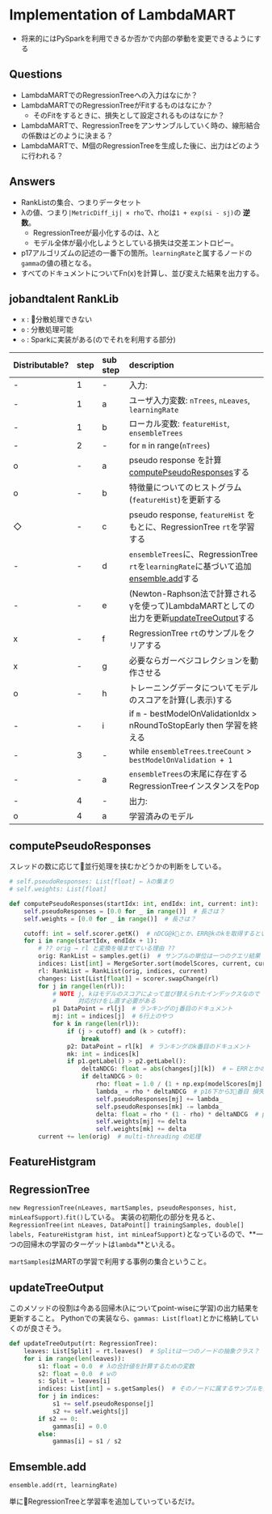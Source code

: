 # Implementation of LambdaMART
- 将来的にはPySparkを利用できるか否かで内部の挙動を変更できるようにする

## Questions
- LambdaMARTでのRegressionTreeへの入力はなにか？
- LambdaMARTでのRegressionTreeがFitするものはなにか？
    - そのFitをするときに、損失として設定されるものはなにか？
- LambdaMARTで、RegressionTreeをアンサンブルしていく時の、線形結合の係数はどのように決まる？
- LambdaMARTで、M個のRegressionTreeを生成した後に、出力はどのように行われる？

## Answers
- RankListの集合、つまりデータセット
- λの値、つまり`|MetricDiff_ij| × rho`で、rhoは`1 + exp(si - sj)`の **逆数**。
    - RegressionTreeが最小化するのは、λと
    - モデル全体が最小化しようとしている損失は交差エントロピー。
- p17アルゴリズムの記述の一番下の箇所。`learningRate`と属するノードの`gamma`の値の積となる。
- すべてのドキュメントについてFn(x)を計算し、並び変えた結果を出力する。

## jobandtalent RankLib
- `x` : 分散処理できない
- `o` : 分散処理可能
- `◇` : Sparkに実装がある(のでそれを利用する部分)

| Distributable? | step | sub step | description |
|:---------------|:-----|:---------|:------------|
| - | 1 | - | 入力: |
| - | 1 | a | ユーザ入力変数: `nTrees`, `nLeaves`, `learningRate` |
| - | 1 | b | ローカル変数: `featureHist`, `ensembleTrees` |
| - | 2 | - | for `m` in range(`nTrees`) |
| o | - | a | pseudo response を計算[computePseudoResponses](computePseudoResponses)する |
| o | - | b | 特徴量についてのヒストグラム(`featureHist`)を更新する　|
| ◇ | - | c | pseudo response, `featureHist` をもとに、RegressionTree `rt`を学習する |
| - | - | d | `ensembleTrees`に、RegressionTree `rt`を`learningRate`に基づいて追加[ensemble.add](ensemble.add)する |
| - | - | e | (Newton-Raphson法で計算されるγを使って)LambdaMARTとしての出力を更新[updateTreeOutput](updateTreeOutput)する |
| x | - | f | RegressionTree `rt`のサンプルをクリアする |
| x | - | g | 必要ならガーベジコレクションを動作させる |
| o | - | h | トレーニングデータについてモデルのスコアを計算(し表示)する |
| - | - | i | if `m` - bestModelOnValidationIdx > nRoundToStopEarly then 学習を終える |
| - | 3 | - | while `ensembleTrees`.`treeCount` > `bestModelOnValidation + 1` |
| - | - | a | `ensembleTrees`の末尾に存在するRegressionTreeインスタンスをPop |
| - | 4 | - | 出力: |
| o | 4 | a | 学習済みのモデル |

## computePseudoResponses
スレッドの数に応じて並行処理を挟むかどうかの判断をしている。

```Python
# self.pseudoResponses: List[float] ← λの集まり
# self.weights: List[float]

def computePseudoResponses(startIdx: int, endIdx: int, current: int):
    self.pseudoResponses = [0.0 for _ in range()]  # 長さは？
    self.weights = [0.0 for _ in range()]  # 長さは？

    cutoff: int = self.scorer.getK()  # nDCG@kとか、ERR@kのkを取得するということ
    for i in range(startIdx, endIdx + 1):
        # ?? orig → rl と変換を噛ませている理由 ??
        orig: RankList = samples.get(i)  # サンプルの単位は一つのクエリ結果
        indices: List[int] = MergeSorter.sort(modelScores, current, current + len(orig) - 1, False)  # スコアで並び替えた時のドキュメントのindexをリストで持っている
        rl: RankList = RankList(orig, indices, current)
        changes: List[List[float]] = scorer.swapChange(rl)
        for j in range(len(rl)):
            # NOTE j, kはモデルのスコアによって並び替えられたインデックスなので
            #      対応付けをし直す必要がある
            p1 DataPoint = rl[j]  # ランキングのj番目のドキュメント
            mj: int = indices[j]  # 6行上のやつ
            for k in range(len(rl)):
                if (j > cutoff) and (k > cutoff):
                    break
                p2: DataPoint = rl[k]  # ランキングのk番目のドキュメント
                mk: int = indices[k]
                if p1.getLabel() > p2.getLabel():
                    deltaNDCG: float = abs(changes[j][k])  # ← ERRとかの実装もできるように
                    if deltaNDCG > 0:
                        rho: float = 1.0 / (1 + np.exp(modelScores[mj] - modelScores[mk]))  # 論文p16下から2番目の式 lambdaの計算に利用する
                        lambda_ = rho * deltaNDCG  # p16下から3番目 損失をスコアで微分した結果
                        self.pseudoResponses[mj] += lambda_
                        self.pseudoResponses[mk] -= lambda_
                        delta: float = rho * (1 - rho) * deltaNDCG  # p16の1番下の式, この実装ではdeltaと呼んでいる
                        self.weights[mj] += delta
                        self.weights[mk] += delta
        current += len(orig)  # multi-threading の処理
```

## FeatureHistgram

## RegressionTree
`new RegressionTree(nLeaves, martSamples, pseudoResponses, hist, minLeafSupport)`.`fit()`している。
実装の初期化の部分を見ると、`RegressionTree(int nLeaves, DataPoint[] trainingSamples, double[] labels, FeatureHistgram hist, int minLeafSupport)`となっているので、**一つの回帰木の学習のターゲットは`lambda`**といえる。

`martSamples`はMARTの学習で利用する事例の集合ということ。

## updateTreeOutput
このメソッドの役割は今ある回帰木(λについてpoint-wiseに学習)の出力結果を更新すること。
Pythonでの実装なら、`gammas: List[float]`とかに格納していくのが良さそう。

```Python
def updateTreeOutput(rt: RegressionTree):
    leaves: List[Split] = rt.leaves()  # Splitは一つのノードの抽象クラス？
    for i in range(len(leaves)):
        s1: float = 0.0  # λの合計値を計算するための変数
        s2: float = 0.0  # wの
        s: Split = leaves[i]
        indices: List[int] = s.getSamples()  # そのノードに属するサンプルを集める
        for j in indices:
            s1 += self.pseudoResponse[j]
            s2 += self.weights[j]
        if s2 == 0:
            gammas[i] = 0.0
        else:
            gammas[i] = s1 / s2
```

## Emsemble.add
`ensemble.add(rt, learningRate)`

単にRegressionTreeと学習率を追加していっているだけ。
